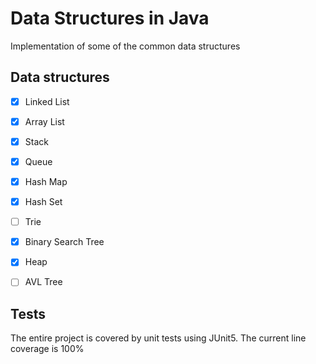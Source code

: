# Data Structures in Java
Implementation of some of the common data structures

## Data structures
- [x] Linked List
- [X] Array List
- [X] Stack
- [X] Queue
- [X] Hash Map
- [X] Hash Set
- [ ] Trie
- [X] Binary Search Tree
- [X] Heap
- [ ] AVL Tree


## Tests
The entire project is covered by unit tests using JUnit5. The current line coverage is 100%